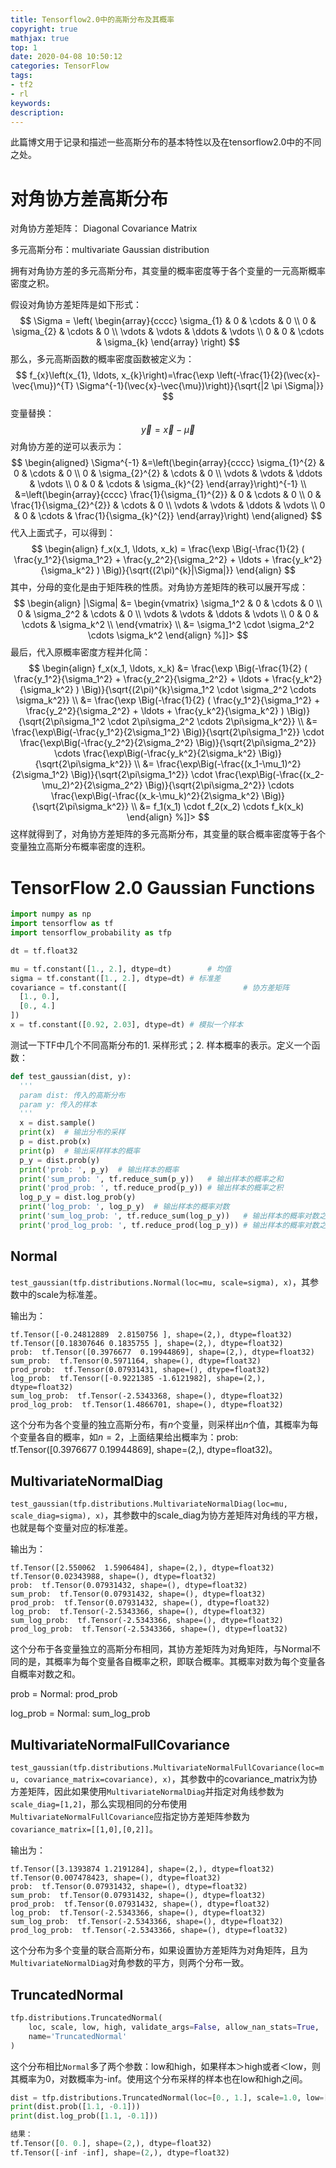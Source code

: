 ```yaml
---
title: Tensorflow2.0中的高斯分布及其概率
copyright: true
mathjax: true
top: 1
date: 2020-04-08 10:50:12
categories: TensorFlow
tags:
- tf2
- rl
keywords:
description:
---
```


此篇博文用于记录和描述一些高斯分布的基本特性以及在tensorflow2.0中的不同之处。

<!--more-->

# 对角协方差高斯分布

对角协方差矩阵： Diagonal Covariance Matrix

多元高斯分布：multivariate Gaussian distribution

拥有对角协方差的多元高斯分布，其变量的概率密度等于各个变量的一元高斯概率密度之积。

假设对角协方差矩阵是如下形式：
$$
\Sigma =
\left(
  \begin{array}{cccc}
    \sigma_{1} & 0 & \cdots & 0 \\
    0 & \sigma_{2} & \cdots & 0 \\
    \vdots & \vdots & \ddots & \vdots \\
    0 & 0 & \cdots & \sigma_{k}
  \end{array}
\right)
$$
那么，多元高斯函数的概率密度函数被定义为：
$$
f_{x}\left(x_{1}, \ldots, x_{k}\right)=\frac{\exp \left(-\frac{1}{2}(\vec{x}-\vec{\mu})^{T} \Sigma^{-1}(\vec{x}-\vec{\mu})\right)}{\sqrt{|2 \pi \Sigma|}}
$$
变量替换：
$$
\vec{y}=\vec{x}-\vec{\mu}
$$
对角协方差的逆可以表示为：
$$
\begin{aligned}
\Sigma^{-1} &=\left(\begin{array}{cccc}
\sigma_{1}^{2} & 0 & \cdots & 0 \\
0 & \sigma_{2}^{2} & \cdots & 0 \\
\vdots & \vdots & \ddots & \vdots \\
0 & 0 & \cdots & \sigma_{k}^{2}
\end{array}\right)^{-1} \\
&=\left(\begin{array}{cccc}
\frac{1}{\sigma_{1}^{2}} & 0 & \cdots & 0 \\
0 & \frac{1}{\sigma_{2}^{2}} & \cdots & 0 \\
\vdots & \vdots & \ddots & \vdots \\
0 & 0 & \cdots & \frac{1}{\sigma_{k}^{2}}
\end{array}\right)
\end{aligned}
$$
代入上面式子，可以得到：
$$
\begin{align}
	f_x(x_1, \ldots, x_k) = \frac{\exp \Big(-\frac{1}{2} ( \frac{y_1^2}{\sigma_1^2} + \frac{y_2^2}{\sigma_2^2} + \ldots + \frac{y_k^2}{\sigma_k^2} ) \Big)}{\sqrt{(2\pi)^{k}|\Sigma|}}
\end{align}
$$
其中，分母的变化是由于矩阵秩的性质。对角协方差矩阵的秩可以展开写成：
$$
\begin{align}
	|\Sigma| &=
		\begin{vmatrix}
			\sigma_1^2 & 0 & \cdots & 0 \\
			0 & \sigma_2^2 & \cdots & 0 \\
			\vdots & \vdots & \ddots & \vdots \\
			0 & 0 & \cdots & \sigma_k^2 \\
		\end{vmatrix} \\
		&= \sigma_1^2 \cdot \sigma_2^2 \cdots \sigma_k^2
		\end{align} %]]>
$$
最后，代入原概率密度方程并化简：
$$
\begin{align}
	f_x(x_1, \ldots, x_k) &= \frac{\exp \Big(-\frac{1}{2} ( \frac{y_1^2}{\sigma_1^2} + \frac{y_2^2}{\sigma_2^2} + \ldots + \frac{y_k^2}{\sigma_k^2} ) \Big)}{\sqrt{(2\pi)^{k}\sigma_1^2 \cdot \sigma_2^2 \cdots \sigma_k^2}} \\
	&= \frac{\exp \Big(-\frac{1}{2} ( \frac{y_1^2}{\sigma_1^2} + \frac{y_2^2}{\sigma_2^2} + \ldots + \frac{y_k^2}{\sigma_k^2} ) \Big)}{\sqrt{2\pi\sigma_1^2 \cdot 2\pi\sigma_2^2 \cdots 2\pi\sigma_k^2}} \\
	&= \frac{\exp\Big(-\frac{y_1^2}{2\sigma_1^2} \Big)}{\sqrt{2\pi\sigma_1^2}}  \cdot \frac{\exp\Big(-\frac{y_2^2}{2\sigma_2^2} \Big)}{\sqrt{2\pi\sigma_2^2}}  \cdots \frac{\exp\Big(-\frac{y_k^2}{2\sigma_k^2} \Big)}{\sqrt{2\pi\sigma_k^2}} \\
	&= \frac{\exp\Big(-\frac{(x_1-\mu_1)^2}{2\sigma_1^2} \Big)}{\sqrt{2\pi\sigma_1^2}}  \cdot \frac{\exp\Big(-\frac{(x_2-\mu_2)^2}{2\sigma_2^2} \Big)}{\sqrt{2\pi\sigma_2^2}}  \cdots \frac{\exp\Big(-\frac{(x_k-\mu_k)^2}{2\sigma_k^2} \Big)}{\sqrt{2\pi\sigma_k^2}} \\
	&= f_1(x_1) \cdot f_2(x_2) \cdots f_k(x_k)
\end{align} %]]>
$$
这样就得到了，对角协方差矩阵的多元高斯分布，其变量的联合概率密度等于各个变量独立高斯分布概率密度的连积。

# TensorFlow 2.0 Gaussian Functions

```python
import numpy as np
import tensorflow as tf
import tensorflow_probability as tfp

dt = tf.float32

mu = tf.constant([1., 2.], dtype=dt)		# 均值
sigma = tf.constant([1., 2.], dtype=dt)	# 标准差
covariance = tf.constant([							# 协方差矩阵
  [1., 0.],
  [0., 4.]
])
x = tf.constant([0.92, 2.03], dtype=dt)	# 模拟一个样本
```

测试一下TF中几个不同高斯分布的1. 采样形式；2. 样本概率的表示。定义一个函数：

```python
def test_gaussian(dist, y):
  '''
  param dist: 传入的高斯分布
  param y: 传入的样本
  '''
  x = dist.sample()
  print(x)	# 输出分布的采样
  p = dist.prob(x)
  print(p)	# 输出采样样本的概率
  p_y = dist.prob(y)
  print('prob: ', p_y)	# 输出样本的概率
  print('sum_prob: ', tf.reduce_sum(p_y))	# 输出样本的概率之和
  print('prod_prob: ', tf.reduce_prod(p_y))	# 输出样本的概率之积
  log_p_y = dist.log_prob(y)
  print('log_prob: ', log_p_y)	# 输出样本的概率对数
  print('sum_log_prob: ', tf.reduce_sum(log_p_y))	# 输出样本的概率对数之和
  print('prod_log_prob: ', tf.reduce_prod(log_p_y))	# 输出样本的概率对数之积
```



## Normal

`test_gaussian(tfp.distributions.Normal(loc=mu, scale=sigma), x)`，其参数中的scale为标准差。

输出为：

```
tf.Tensor([-0.24812889  2.8150756 ], shape=(2,), dtype=float32)
tf.Tensor([0.18307646 0.1835755 ], shape=(2,), dtype=float32)
prob:  tf.Tensor([0.3976677  0.19944869], shape=(2,), dtype=float32)
sum_prob:  tf.Tensor(0.5971164, shape=(), dtype=float32)
prod_prob:  tf.Tensor(0.07931431, shape=(), dtype=float32)
log_prob:  tf.Tensor([-0.9221385 -1.6121982], shape=(2,), dtype=float32)
sum_log_prob:  tf.Tensor(-2.5343368, shape=(), dtype=float32)
prod_log_prob:  tf.Tensor(1.4866701, shape=(), dtype=float32)
```

这个分布为各个变量的独立高斯分布，有$n$个变量，则采样出$n$个值，其概率为每个变量各自的概率，如$n=2$，上面结果给出概率为：prob:  tf.Tensor([0.3976677  0.19944869], shape=(2,), dtype=float32)。

## MultivariateNormalDiag

`test_gaussian(tfp.distributions.MultivariateNormalDiag(loc=mu, scale_diag=sigma), x)`，其参数中的scale_diag为协方差矩阵对角线的平方根，也就是每个变量对应的标准差。

输出为：

```
tf.Tensor([2.550062  1.5906484], shape=(2,), dtype=float32)
tf.Tensor(0.02343988, shape=(), dtype=float32)
prob:  tf.Tensor(0.07931432, shape=(), dtype=float32)
sum_prob:  tf.Tensor(0.07931432, shape=(), dtype=float32)
prod_prob:  tf.Tensor(0.07931432, shape=(), dtype=float32)
log_prob:  tf.Tensor(-2.5343366, shape=(), dtype=float32)
sum_log_prob:  tf.Tensor(-2.5343366, shape=(), dtype=float32)
prod_log_prob:  tf.Tensor(-2.5343366, shape=(), dtype=float32)
```

这个分布于各变量独立的高斯分布相同，其协方差矩阵为对角矩阵，与Normal不同的是，其概率为每个变量各自概率之积，即联合概率。其概率对数为每个变量各自概率对数之和。

prob = Normal: prod_prob

log_prob = Normal: sum_log_prob

## MultivariateNormalFullCovariance

`test_gaussian(tfp.distributions.MultivariateNormalFullCovariance(loc=mu, covariance_matrix=covariance), x)`，其参数中的covariance_matrix为协方差矩阵，因此如果使用`MultivariateNormalDiag`并指定对角线参数为`scale_diag=[1,2]`，那么实现相同的分布使用`MultivariateNormalFullCovariance`应指定协方差矩阵参数为`covariance_matrix=[[1,0],[0,2]]`。

输出为：

```
tf.Tensor([3.1393874 1.2191284], shape=(2,), dtype=float32)
tf.Tensor(0.007478423, shape=(), dtype=float32)
prob:  tf.Tensor(0.07931432, shape=(), dtype=float32)
sum_prob:  tf.Tensor(0.07931432, shape=(), dtype=float32)
prod_prob:  tf.Tensor(0.07931432, shape=(), dtype=float32)
log_prob:  tf.Tensor(-2.5343366, shape=(), dtype=float32)
sum_log_prob:  tf.Tensor(-2.5343366, shape=(), dtype=float32)
prod_log_prob:  tf.Tensor(-2.5343366, shape=(), dtype=float32)
```

这个分布为多个变量的联合高斯分布，如果设置协方差矩阵为对角矩阵，且为`MultivariateNormalDiag`对角参数的平方，则两个分布一致。

## TruncatedNormal

```python
tfp.distributions.TruncatedNormal(
    loc, scale, low, high, validate_args=False, allow_nan_stats=True,
    name='TruncatedNormal'
)
```

这个分布相比`Normal`多了两个参数：low和high，如果样本＞high或者＜low，则其概率为0，对数概率为-inf。使用这个分布采样的样本也在low和high之间。

```python
dist = tfp.distributions.TruncatedNormal(loc=[0., 1.], scale=1.0, low=[-1., 0.], high=[1., 1.])
print(dist.prob([1.1, -0.1]))
print(dist.log_prob([1.1, -0.1]))

结果：
tf.Tensor([0. 0.], shape=(2,), dtype=float32)
tf.Tensor([-inf -inf], shape=(2,), dtype=float32)
```

